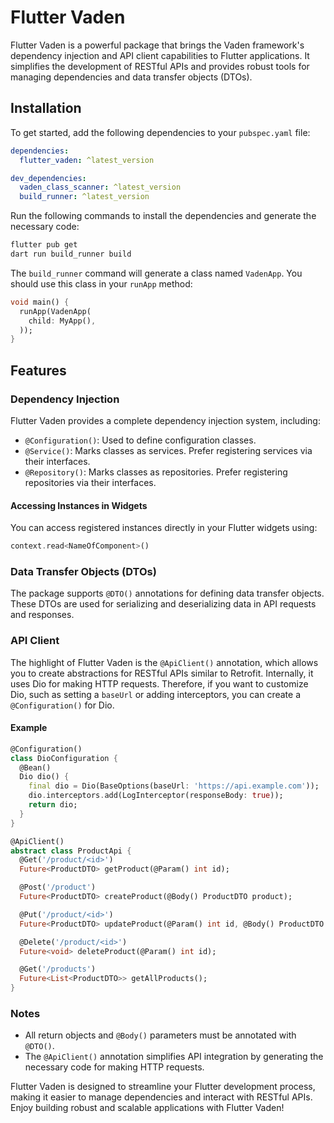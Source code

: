 # Flutter Vaden

Flutter Vaden is a powerful package that brings the Vaden framework's dependency injection and API client capabilities to Flutter applications. It simplifies the development of RESTful APIs and provides robust tools for managing dependencies and data transfer objects (DTOs).

## Installation

To get started, add the following dependencies to your `pubspec.yaml` file:

```yaml
dependencies:
  flutter_vaden: ^latest_version

dev_dependencies:
  vaden_class_scanner: ^latest_version
  build_runner: ^latest_version
```

Run the following commands to install the dependencies and generate the necessary code:

```bash
flutter pub get
dart run build_runner build
```

The `build_runner` command will generate a class named `VadenApp`. You should use this class in your `runApp` method:

```dart
void main() {
  runApp(VadenApp(
    child: MyApp(),
  ));
}
```

## Features

### Dependency Injection
Flutter Vaden provides a complete dependency injection system, including:

- `@Configuration()`: Used to define configuration classes.
- `@Service()`: Marks classes as services. Prefer registering services via their interfaces.
- `@Repository()`: Marks classes as repositories. Prefer registering repositories via their interfaces.

#### Accessing Instances in Widgets
You can access registered instances directly in your Flutter widgets using:

```dart
context.read<NameOfComponent>()
```

### Data Transfer Objects (DTOs)
The package supports `@DTO()` annotations for defining data transfer objects. These DTOs are used for serializing and deserializing data in API requests and responses.

### API Client
The highlight of Flutter Vaden is the `@ApiClient()` annotation, which allows you to create abstractions for RESTful APIs similar to Retrofit. Internally, it uses Dio for making HTTP requests. Therefore, if you want to customize Dio, such as setting a `baseUrl` or adding interceptors, you can create a `@Configuration()` for Dio.

#### Example

```dart
@Configuration()
class DioConfiguration {
  @Bean()
  Dio dio() {
    final dio = Dio(BaseOptions(baseUrl: 'https://api.example.com'));
    dio.interceptors.add(LogInterceptor(responseBody: true));
    return dio;
  }
}

@ApiClient()
abstract class ProductApi {
  @Get('/product/<id>')
  Future<ProductDTO> getProduct(@Param() int id);

  @Post('/product')
  Future<ProductDTO> createProduct(@Body() ProductDTO product);

  @Put('/product/<id>')
  Future<ProductDTO> updateProduct(@Param() int id, @Body() ProductDTO product);

  @Delete('/product/<id>')
  Future<void> deleteProduct(@Param() int id);

  @Get('/products')
  Future<List<ProductDTO>> getAllProducts();
}
```

### Notes
- All return objects and `@Body()` parameters must be annotated with `@DTO()`.
- The `@ApiClient()` annotation simplifies API integration by generating the necessary code for making HTTP requests.

Flutter Vaden is designed to streamline your Flutter development process, making it easier to manage dependencies and interact with RESTful APIs. Enjoy building robust and scalable applications with Flutter Vaden!

